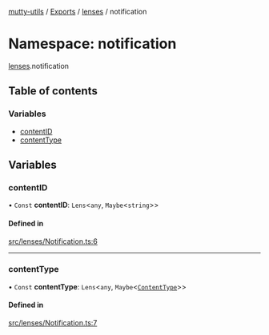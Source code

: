 [mutty-utils](../README.md) / [Exports](../modules.md) / [lenses](lenses.md) / notification

# Namespace: notification

[lenses](lenses.md).notification

## Table of contents

### Variables

- [contentID](lenses.notification.md#contentid)
- [contentType](lenses.notification.md#contenttype)

## Variables

### contentID

• `Const` **contentID**: `Lens`<`any`, `Maybe`<`string`\>\>

#### Defined in

[src/lenses/Notification.ts:6](https://github.com/jonlaing/mutty-utils/blob/d7d0eb8/src/lenses/Notification.ts#L6)

___

### contentType

• `Const` **contentType**: `Lens`<`any`, `Maybe`<[`ContentType`](../modules.md#contenttype)\>\>

#### Defined in

[src/lenses/Notification.ts:7](https://github.com/jonlaing/mutty-utils/blob/d7d0eb8/src/lenses/Notification.ts#L7)
